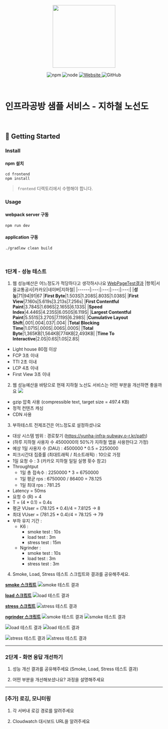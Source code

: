 <p align="center">
    <img width="200px;" src="https://raw.githubusercontent.com/woowacourse/atdd-subway-admin-frontend/master/images/main_logo.png"/>
</p>
<p align="center">
  <img alt="npm" src="https://img.shields.io/badge/npm-%3E%3D%205.5.0-blue">
  <img alt="node" src="https://img.shields.io/badge/node-%3E%3D%209.3.0-blue">
  <a href="https://edu.nextstep.camp/c/R89PYi5H" alt="nextstep atdd">
    <img alt="Website" src="https://img.shields.io/website?url=https%3A%2F%2Fedu.nextstep.camp%2Fc%2FR89PYi5H">
  </a>
  <img alt="GitHub" src="https://img.shields.io/github/license/next-step/atdd-subway-service">
</p>

<br>

# 인프라공방 샘플 서비스 - 지하철 노선도

<br>

## 🚀 Getting Started

### Install
#### npm 설치
```
cd frontend
npm install
```
> `frontend` 디렉토리에서 수행해야 합니다.

### Usage
#### webpack server 구동
```
npm run dev
```
#### application 구동
```
./gradlew clean build
```
<br>


### 1단계 - 성능 테스트
1. 웹 성능예산은 어느정도가 적당하다고 생각하시나요
[WebPageTest결과](https://www.webpagetest.org/result/220325_BiDc1R_8GW/3/performance_optimization/)
|항목|서울교통공사|카카오|네이버|지하철|
|------|:---:|:---:|:---:|:---:|
|**성능**|71|94|91|67
|**First Byte**|1.503S|1.208S|.803S|1.038S|
|**First View**|7.160s|5.619s|3.213s|7.256s|
|**First Contentful Paint**|3.784S|1.696S|2.165S|6.133S|
|**Speed Index**|4.446S|4.235S|6.050S|6.119S|
|**Largest Contentful Paint**|5.551S|3.270S|7.119S|6.298S|
|**Cumulative Layout Shift**|.001|.004|.037|.004|
|**Total Blocking Time**|1.071S|.000S|.006S|.000S|
|**Total Byte**|1,365KB|1,564KB|774KB|2,493KB|
|**Time To Interactive**|2.0S|0.6S|1.0S|2.8S|

- Light house 80점 이상 
- FCP 3초 이내 
- TTI 2초 이내 
- LCP 4초 이내 
- First View 3초 이내 


2. 웹 성능예산을 바탕으로 현재 지하철 노선도 서비스는 어떤 부분을 개선하면 좋을까요
![](https://user-images.githubusercontent.com/63947424/160116301-fe38ddc5-114a-4c2c-8eba-28d5ae8e7314.png)
- gzip 압축 사용 (compressible text, target size = 497.4 KB)
- 정적 컨텐츠 캐싱 
- CDN 사용

3. 부하테스트 전제조건은 어느정도로 설정하셨나요
- 대상 시스템 범위 : 경로찾기 (https://yunha-infra-subway.o-r.kr/path)
- (하루 지하철 사용자 수 4500000의 50%가 지하철 앱을 사용한다고 가정)
- 예상 1일 사용자 수 (DAU) : 4500000 * 0.5 = 2250000
- 피크시간대 집중률 (최대트래픽 / 최소트래픽) : 10으로 가정 
- 1일 요청 수 : 3 (카카오 지하철 일일 실행 횟수 참고)  
- Throughtput 
  - 1일 총 접속수 : 2250000 * 3 = 6750000
  - 1일 평균 rps : 6750000 / 86400 = 78.125 
  - 1일 최대 rps : 781.25
- Latency = 50ms
- 요청 수 (R) = 4
- T = (4 * 0.1) = 0.4s
- 평균 VUser = (78.125 * 0.4)/4 = 7.8125 -> 8
- 최대 VUser = (781.25 * 0.4)/4 = 78.125 -> 79
- 부하 유지 기간 :
  - K6 : 
    - smoke test : 10s
    - load test : 3m
    - stress test : 15m
  - Ngrinder : 
    - smoke test : 10s
    - load test : 3m
    - stress test : 3m


4. Smoke, Load, Stress 테스트 스크립트와 결과를 공유해주세요.

[**smoke 스크립트**](https://github.com/yunhalee05/infra-subway-monitoring/blob/step1/k6/smoke.js)
![smoke 테스트 결과](https://user-images.githubusercontent.com/63947424/160140870-4597f359-d9fb-4fb8-b3a2-7d5f59ee427e.png)

[**load 스크립트**](https://github.com/yunhalee05/infra-subway-monitoring/blob/step1/k6/load.js)
![load 테스트 결과](https://user-images.githubusercontent.com/63947424/160140886-b2a8bf09-68ca-4a37-89a6-feb825667b70.png)

[**stress 스크립트**](https://github.com/yunhalee05/infra-subway-monitoring/blob/step1/k6/stress.js)
![stress 테스트 결과](https://user-images.githubusercontent.com/63947424/160143573-4869a1b5-9544-42f3-9b64-202f4055a792.png)



[**ngrinder 스크립트**](https://github.com/yunhalee05/infra-subway-monitoring/blob/step1/ngrinder/ngrinder.groovy)
![smoke 테스트 결과](https://user-images.githubusercontent.com/63947424/160182035-1c7d80ff-19c2-4b2c-a793-3f1160b97ed6.png)
![smoke 테스트 결과](https://user-images.githubusercontent.com/63947424/160182031-106cf0c9-7c9d-40d5-b9e1-434a4807d0aa.png)

![load 테스트 결과](https://user-images.githubusercontent.com/63947424/160182029-88f3e7bb-1c35-478f-a13e-95aeb96fa7c6.png)
![load 테스트 결과](https://user-images.githubusercontent.com/63947424/160182024-e881b09e-8c0d-4c46-9a8b-097fa2ca48bd.png)

![stress 테스트 결과](https://user-images.githubusercontent.com/63947424/160182017-df297ebc-3972-46df-b485-215d754e727f.png)
![stress 테스트 결과](https://user-images.githubusercontent.com/63947424/160181999-81f607bc-4fd3-4202-8cc6-275d11c837c7.png)



---



### 2단계 - 화면 응답 개선하기
1. 성능 개선 결과를 공유해주세요 (Smoke, Load, Stress 테스트 결과)



2. 어떤 부분을 개선해보셨나요? 과정을 설명해주세요

---

### [추가] 로깅, 모니터링
1. 각 서버내 로깅 경로를 알려주세요

2. Cloudwatch 대시보드 URL을 알려주세요
